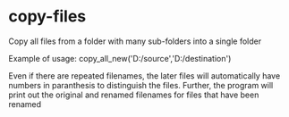 # copy-files
<p>Copy all files from a folder with many sub-folders into a single folder</p>
<p>Example of usage: copy_all_new('D:/source','D:/destination')</p>
<p>Even if there are repeated filenames, the later files will automatically have numbers in paranthesis to distinguish the files. Further, the program will print out the original and renamed filenames for files that have been renamed</p> 
